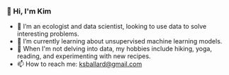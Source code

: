### 👋 Hi, I'm Kim
- 🔭 I’m an ecologist and data scientist, looking to use data to solve interesting problems. 
- 🌱 I’m currently learning about unsupervised machine learning models.
- 🤔 When I'm not delving into data, my hobbies include hiking, yoga, reading, and experimenting with new recipes.
- 📫 How to reach me: ksballard@gmail.com

